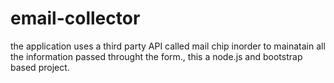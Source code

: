 # email-collector
the application uses a third party API called mail chip inorder to mainatain all the information passed throught the form., this a node.js and bootstrap based project.

